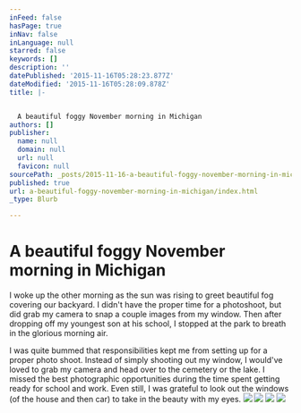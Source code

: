 ```yaml
---
inFeed: false
hasPage: true
inNav: false
inLanguage: null
starred: false
keywords: []
description: ''
datePublished: '2015-11-16T05:28:23.877Z'
dateModified: '2015-11-16T05:28:09.878Z'
title: |-


  A beautiful foggy November morning in Michigan
authors: []
publisher:
  name: null
  domain: null
  url: null
  favicon: null
sourcePath: _posts/2015-11-16-a-beautiful-foggy-november-morning-in-michigan.md
published: true
url: a-beautiful-foggy-november-morning-in-michigan/index.html
_type: Blurb

---
```

# A beautiful foggy November morning in Michigan

I woke up the other morning as the sun was rising to greet beautiful fog covering our backyard. I didn't have the proper time for a photoshoot, but did grab my camera to snap a couple images from my window. Then after dropping off my youngest son at his school, I stopped at the park to breath in the glorious morning air.

I was quite bummed that responsibilities kept me from setting up for a proper photo shoot. Instead of simply shooting out my window, I would've loved to grab my camera and head over to the cemetery or the lake. I missed the best photographic opportunities during the time spent getting ready for school and work. Even still, I was grateful to look out the windows (of the house and then car) to take in the beauty with my eyes.
![](https://the-grid-user-content.s3-us-west-2.amazonaws.com/36c1eae7-5a71-4218-b2ff-819e0955d5f1.jpg)
![](https://the-grid-user-content.s3-us-west-2.amazonaws.com/e0bcd5c7-b50c-4e26-9572-0692108c9e2f.jpg)
![](https://the-grid-user-content.s3-us-west-2.amazonaws.com/f29e2c9c-a8be-4f89-90d3-4b0f0ca4f5f7.jpg)
![](https://the-grid-user-content.s3-us-west-2.amazonaws.com/22572f63-1933-4be6-a412-b265922d0d1a.jpg)
